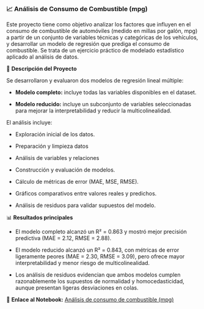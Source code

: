 ### 📈 Análisis de Consumo de Combustible (mpg)

Este proyecto tiene como objetivo analizar los factores que influyen en el consumo de combustible de automóviles (medido en millas por galón, mpg) a partir de un conjunto de variables técnicas y categóricas de los vehículos, y desarrollar un modelo de regresión que prediga el consumo de combustible. Se trata de un ejercicio práctico de modelado estadístico aplicado al análisis de datos.

🔎 **Descripción del Proyecto**

Se desarrollaron y evaluaron dos modelos de regresión lineal múltiple:

- **Modelo completo:** incluye todas las variables disponibles en el dataset.

- **Modelo reducido:** incluye un subconjunto de variables seleccionadas para mejorar la interpretabilidad y reducir la multicolinealidad.

El análisis incluye:

- Exploración inicial de los datos.

- Preparación y limpieza datos

- Análisis de variables y relaciones

- Construcción y evaluación de modelos.

- Cálculo de métricas de error (MAE, MSE, RMSE).

- Gráficos comparativos entre valores reales y predichos.

- Análisis de residuos para validar supuestos del modelo.

📊 **Resultados principales**

- El modelo completo alcanzó un R² = 0.863 y mostró mejor precisión predictiva (MAE = 2.12, RMSE = 2.88).

- El modelo reducido alcanzó un R² = 0.843, con métricas de error ligeramente peores (MAE = 2.30, RMSE = 3.09), pero ofrece mayor interpretabilidad y menor riesgo de multicolinealidad.

- Los análisis de residuos evidencian que ambos modelos cumplen razonablemente los supuestos de normalidad y homocedasticidad, aunque presentan ligeras desviaciones en colas.

📎 **Enlace al Notebook:** [Análisis de consumo de combustible (mpg)](https://github.com/JuanAlbornoz32/Proyectos_Bootcamp_Analisis_de_Datos/blob/main/ejercicios_en_python/modelos_de_regresion/regresion_multiple/ejercicio_millas_por_galon.ipynb)